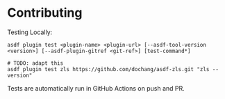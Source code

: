 # Contributing

Testing Locally:

```shell
asdf plugin test <plugin-name> <plugin-url> [--asdf-tool-version <version>] [--asdf-plugin-gitref <git-ref>] [test-command*]

# TODO: adapt this
asdf plugin test zls https://github.com/dochang/asdf-zls.git "zls --version"
```

Tests are automatically run in GitHub Actions on push and PR.
